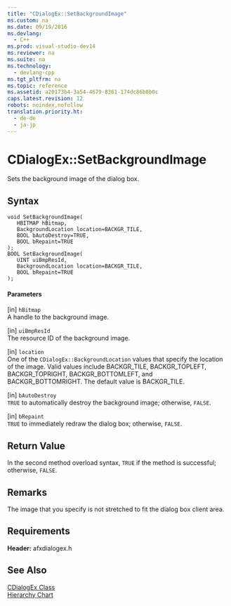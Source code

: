 ```yaml
---
title: "CDialogEx::SetBackgroundImage"
ms.custom: na
ms.date: 09/19/2016
ms.devlang: 
  - C++
ms.prod: visual-studio-dev14
ms.reviewer: na
ms.suite: na
ms.technology: 
  - devlang-cpp
ms.tgt_pltfrm: na
ms.topic: reference
ms.assetid: a20173b4-3a54-4679-8361-174dc86b0b0c
caps.latest.revision: 12
robots: noindex,nofollow
translation.priority.ht: 
  - de-de
  - ja-jp
---
```

# CDialogEx::SetBackgroundImage
Sets the background image of the dialog box.  
  
## Syntax  
  
```  
void SetBackgroundImage(  
   HBITMAP hBitmap,  
   BackgroundLocation location=BACKGR_TILE,  
   BOOL bAutoDestroy=TRUE,  
   BOOL bRepaint=TRUE   
);  
BOOL SetBackgroundImage(  
   UINT uiBmpResId,  
   BackgroundLocation location=BACKGR_TILE,  
   BOOL bRepaint=TRUE   
);  
```  
  
#### Parameters  
 [in] `hBitmap`  
 A handle to the background image.  
  
 [in] `uiBmpResId`  
 The resource ID of the background image.  
  
 [in] `location`  
 One of the  `CDialogEx::BackgroundLocation` values that specify the location of the image. Valid values include BACKGR_TILE, BACKGR_TOPLEFT, BACKGR_TOPRIGHT, BACKGR_BOTTOMLEFT, and BACKGR_BOTTOMRIGHT. The default value is BACKGR_TILE.  
  
 [in] `bAutoDestroy`  
 `TRUE` to automatically destroy the background image; otherwise, `FALSE`.  
  
 [in] `bRepaint`  
 `TRUE` to immediately redraw the dialog box; otherwise, `FALSE`.  
  
## Return Value  
 In the second method overload syntax, `TRUE` if the method is successful; otherwise, `FALSE`.  
  
## Remarks  
 The image that you specify is not stretched to fit the dialog box client area.  
  
## Requirements  
 **Header:** afxdialogex.h  
  
## See Also  
 [CDialogEx Class](../vs140/CDialogEx-Class.md)   
 [Hierarchy Chart](../vs140/Hierarchy-Chart.md)